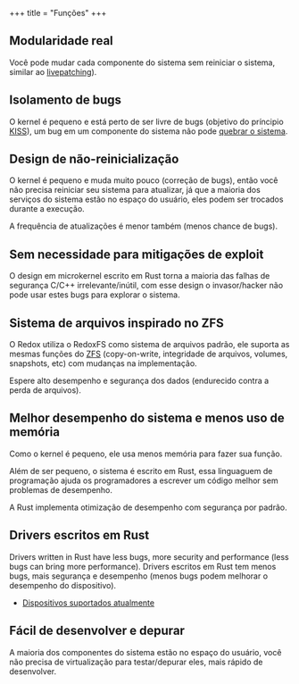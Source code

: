 +++
title = "Funções"
+++

## Modularidade real

Você pode mudar cada componente do sistema sem reiniciar o sistema, similar ao [livepatching]).

[livepatching]: https://en.wikipedia.org/wiki/Kpatch

## Isolamento de bugs

O kernel é pequeno e está perto de ser livre de bugs (objetivo do príncipio [KISS]), um bug em um componente do sistema não pode [quebrar o sistema].

[KISS]: https://en.wikipedia.org/wiki/KISS_principle
[quebrar o sistema]: https://en.wikipedia.org/wiki/Kernel_panic

## Design de não-reinicialização

O kernel é pequeno e muda muito pouco (correção de bugs), então você não precisa reiniciar seu sistema para atualizar, já que a maioria dos serviços do sistema estão no espaço do usuário, eles podem ser trocados durante a execução.

A frequência de atualizações é menor também (menos chance de bugs).

## Sem necessidade para mitigações de exploit

O design em microkernel escrito em Rust torna a maioria das falhas de segurança C/C++ irrelevante/inútil, com esse design o invasor/hacker não pode usar estes bugs para explorar o sistema.

## Sistema de arquivos inspirado no ZFS

O Redox utiliza o RedoxFS como sistema de arquivos padrão, ele suporta as mesmas funções do [ZFS] (copy-on-write, integridade de arquivos, volumes, snapshots, etc) com mudanças na implementação.

Espere alto desempenho e segurança dos dados (endurecido contra a perda de arquivos).

[ZFS]: https://docs.freebsd.org/en/books/handbook/zfs/

## Melhor desempenho do sistema e menos uso de memória

Como o kernel é pequeno, ele usa menos memória para fazer sua função.

Além de ser pequeno, o sistema é escrito em Rust, essa linguaguem de programação ajuda os programadores a escrever um código melhor sem problemas de desempenho.

A Rust implementa otimização de desempenho com segurança por padrão.

## Drivers escritos em Rust

Drivers written in Rust have less bugs, more security and performance (less bugs can bring more performance).
Drivers escritos em Rust tem menos bugs, mais segurança e desempenho (menos bugs podem melhorar o desempenho do dispositivo).

- [Dispositivos suportados atualmente](/faq/#which-devices-redox-support)

## Fácil de desenvolver e depurar

A maioria dos componentes do sistema estão no espaço do usuário, você não precisa de virtualização para testar/depurar eles, mais rápido de desenvolver.
